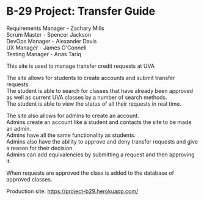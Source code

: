 # B-29 Project: Transfer Guide

Requirements Manager - Zachary Mills<br>
Scrum Master - Spencer Jackson<br>
DevOps Manager - Alexander Davis<br>
UX Manager - James O'Connell<br>
Testing Manager - Anas Tariq<br>

This site is used to manage transfer credit requests at UVA<br>

The site allows for students to create accounts and submit transfer requests.<br>
The student is able to search for classes that have already been approved<br>
as well as current UVA classes by a number of search methods.<br>
The student is able to view the status of all their requests in real time.<br>

The site also allows for admins to create an account.<br>
Admins create an account like a student and contacts the site to be made an admin.<br>
Admins have all the same functionality as students.<br>
Admins also have the ability to approve and deny transfer requests and give a reason for their decision.<br>
Admins can add equivalencies by submitting a request and then approving it.<br>

When requests are approved the class is added to the database of approved classes.<br>


Production site: <a>https://project-b29.herokuapp.com/</a>
